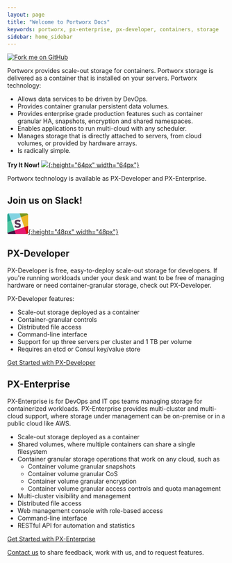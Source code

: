 ```yaml
---
layout: page
title: "Welcome to Portworx Docs"
keywords: portworx, px-enterprise, px-developer, containers, storage
sidebar: home_sidebar
---
```


<a href="https://github.com/portworx/px-docs"><img class="topfork" width="149px" height="149px" src="https://s3.amazonaws.com/github/ribbons/forkme_right_orange_ff7600.png" alt="Fork me on GitHub"></a>

Portworx provides scale-out storage for containers. Portworx storage is delivered as a container that is installed on your servers. Portworx technology:

* Allows data services to be driven by DevOps. 
* Provides container granular persistent data volumes.
* Provides enterprise grade production features such as container granular HA, snapshots, encryption and shared namespaces.
* Enables applications to run multi-cloud with any scheduler.
* Manages storage that is directly attached to servers, from cloud volumes, or provided by hardware arrays.
* Is radically simple.

**Try It Now!**
[![](/images/launch.png){:height="64px" width="64px"}](/get-started-asap.html)

Portworx technology is available as PX-Developer and PX-Enterprise.

## Join us on Slack!

[![](/images/slack.png){:height="48px" width="48px"}](http://slack.portworx.com)

## PX-Developer

PX-Developer is free, easy-to-deploy scale-out storage for developers. If you're running workloads under your desk and want to be free of managing hardware or need container-granular storage, check out PX-Developer.

PX-Developer features:

* Scale-out storage deployed as a container
* Container-granular controls
* Distributed file access
* Command-line interface
* Support for up three servers per cluster and 1 TB per volume
* Requires an etcd or Consul key/value store

<a href="get-started-px-developer.html" class="btn btn-primary">Get Started with PX-Developer</a>
<br/>

## PX-Enterprise

PX-Enterprise is for DevOps and IT ops teams managing storage for containerized workloads. PX-Enterprise provides multi-cluster and multi-cloud support, where storage under management can be on-premise or in a public cloud like AWS.

* Scale-out storage deployed as a container
* Shared volumes, where multiple containers can share a single filesystem
* Container granular storage operations that work on any cloud, such as
  * Container volume granular snapshots
  * Container volume granular CoS
  * Container volume granular encryption
  * Container volume granular access controls and quota management
* Multi-cluster visibility and management
* Distributed file access
* Web management console with role-based access
* Command-line interface
* RESTful API for automation and statistics

<a href="get-started-px-enterprise.html" class="btn btn-primary">Get Started with PX-Enterprise</a>


[Contact us](http://portworx.com/contact-us/) to share feedback, work with us, and to request features.

